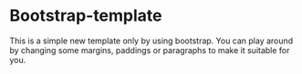 # Bootstrap-template
This is a simple new template only by using bootstrap. You can play around by changing some margins, paddings or paragraphs to make it suitable for you. 
